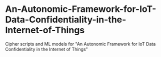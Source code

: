 # An-Autonomic-Framework-for-IoT-Data-Confidentiality-in-the-Internet-of-Things
Cipher scripts and ML models for "An Autonomic Framework for IoT Data Confidentiality in the Internet of Things"
